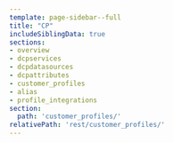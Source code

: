 ```yaml
---
template: page-sidebar--full
title: "CP"
includeSiblingData: true
sections:
- overview
- dcpservices
- dcpdatasources
- dcpattributes
- customer_profiles
- alias
- profile_integrations
section:
  path: 'customer_profiles/'
relativePath: 'rest/customer_profiles/'
---
```


